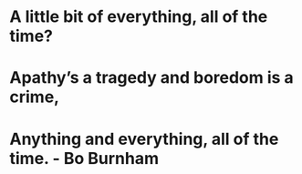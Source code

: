 # A little bit of everything, all of the time?
# Apathy’s a tragedy and boredom is a crime,
# Anything and everything, all of the time. - Bo Burnham

